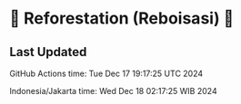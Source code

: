 
# 🌳 Reforestation (Reboisasi) 🌲

## Last Updated

GitHub Actions time: Tue Dec 17 19:17:25 UTC 2024

Indonesia/Jakarta time: Wed Dec 18 02:17:25 WIB 2024
